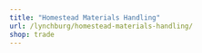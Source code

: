 ```yaml
---
title: "Homestead Materials Handling"
url: /lynchburg/homestead-materials-handling/
shop: trade
---
```

